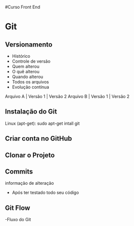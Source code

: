 #Curso Front End

# Git
## Versionamento

- Histórico
- Controle de versão
- Quem alterou
- O quê alterou
- Quando alterou
- Todos os arquivos
- Evolução contínua

Arquivo A | Versão 1 | Versão 2
Arquivo B | Versão 1 | Versão 2

## Instalação do Git

Linux (apt-get): sudo apt-get intall git

## Criar conta no GitHub

## Clonar o Projeto

## Commits

informação de alteração

- Após ter testado todo seu código

## Git Flow

-Fluxo do Git
